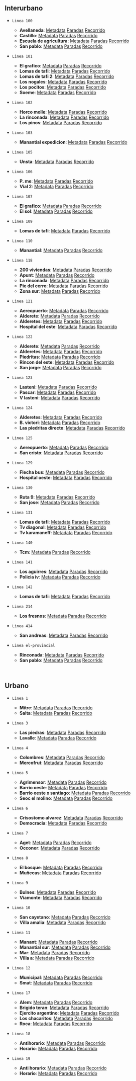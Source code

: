 ## Interurbano

- `Linea 100`
	- **Avellaneda**: [Metadata](http://localhost:4321/data/interurbano/100/avellaneda/metadata.json) [Paradas](http://localhost:4321/data/interurbano/100/avellaneda/paradas.geojson) [Recorrido](http://localhost:4321/data/interurbano/100/avellaneda/recorrido.geojson) 
	- **Castillo**: [Metadata](http://localhost:4321/data/interurbano/100/castillo/metadata.json) [Paradas](http://localhost:4321/data/interurbano/100/castillo/paradas.geojson) [Recorrido](http://localhost:4321/data/interurbano/100/castillo/recorrido.geojson) 
	- **Escuela de agricultura**: [Metadata](http://localhost:4321/data/interurbano/100/escuela-de-agricultura/metadata.json) [Paradas](http://localhost:4321/data/interurbano/100/escuela-de-agricultura/paradas.geojson) [Recorrido](http://localhost:4321/data/interurbano/100/escuela-de-agricultura/recorrido.geojson) 
	- **San pablo**: [Metadata](http://localhost:4321/data/interurbano/100/san-pablo/metadata.json) [Paradas](http://localhost:4321/data/interurbano/100/san-pablo/paradas.geojson) [Recorrido](http://localhost:4321/data/interurbano/100/san-pablo/recorrido.geojson) 

- `Linea 101`
	- **El grafico**: [Metadata](http://localhost:4321/data/interurbano/101/el-grafico/metadata.json) [Paradas](http://localhost:4321/data/interurbano/101/el-grafico/paradas.geojson) [Recorrido](http://localhost:4321/data/interurbano/101/el-grafico/recorrido.geojson) 
	- **Lomas de tafi**: [Metadata](http://localhost:4321/data/interurbano/101/lomas-de-tafi/metadata.json) [Paradas](http://localhost:4321/data/interurbano/101/lomas-de-tafi/paradas.geojson) [Recorrido](http://localhost:4321/data/interurbano/101/lomas-de-tafi/recorrido.geojson) 
	- **Lomas de tafi 2**: [Metadata](http://localhost:4321/data/interurbano/101/lomas-de-tafi-2/metadata.json) [Paradas](http://localhost:4321/data/interurbano/101/lomas-de-tafi-2/paradas.geojson) [Recorrido](http://localhost:4321/data/interurbano/101/lomas-de-tafi-2/recorrido.geojson) 
	- **Los nogales**: [Metadata](http://localhost:4321/data/interurbano/101/los-nogales/metadata.json) [Paradas](http://localhost:4321/data/interurbano/101/los-nogales/paradas.geojson) [Recorrido](http://localhost:4321/data/interurbano/101/los-nogales/recorrido.geojson) 
	- **Los pocitos**: [Metadata](http://localhost:4321/data/interurbano/101/los-pocitos/metadata.json) [Paradas](http://localhost:4321/data/interurbano/101/los-pocitos/paradas.geojson) [Recorrido](http://localhost:4321/data/interurbano/101/los-pocitos/recorrido.geojson) 
	- **Soeme**: [Metadata](http://localhost:4321/data/interurbano/101/soeme/metadata.json) [Paradas](http://localhost:4321/data/interurbano/101/soeme/paradas.geojson) [Recorrido](http://localhost:4321/data/interurbano/101/soeme/recorrido.geojson) 

- `Linea 102`
	- **Horco molle**: [Metadata](http://localhost:4321/data/interurbano/102/horco-molle/metadata.json) [Paradas](http://localhost:4321/data/interurbano/102/horco-molle/paradas.geojson) [Recorrido](http://localhost:4321/data/interurbano/102/horco-molle/recorrido.geojson) 
	- **La rinconada**: [Metadata](http://localhost:4321/data/interurbano/102/la-rinconada/metadata.json) [Paradas](http://localhost:4321/data/interurbano/102/la-rinconada/paradas.geojson) [Recorrido](http://localhost:4321/data/interurbano/102/la-rinconada/recorrido.geojson) 
	- **Los pinos**: [Metadata](http://localhost:4321/data/interurbano/102/los-pinos/metadata.json) [Paradas](http://localhost:4321/data/interurbano/102/los-pinos/paradas.geojson) [Recorrido](http://localhost:4321/data/interurbano/102/los-pinos/recorrido.geojson) 

- `Linea 103`
	- **Manantial expedicion**: [Metadata](http://localhost:4321/data/interurbano/103/manantial-expedicion/metadata.json) [Paradas](http://localhost:4321/data/interurbano/103/manantial-expedicion/paradas.geojson) [Recorrido](http://localhost:4321/data/interurbano/103/manantial-expedicion/recorrido.geojson) 

- `Linea 105`
	- **Unsta**: [Metadata](http://localhost:4321/data/interurbano/105/unsta/metadata.json) [Paradas](http://localhost:4321/data/interurbano/105/unsta/paradas.geojson) [Recorrido](http://localhost:4321/data/interurbano/105/unsta/recorrido.geojson) 

- `Linea 106`
	- **P. me**: [Metadata](http://localhost:4321/data/interurbano/106/p.-me/metadata.json) [Paradas](http://localhost:4321/data/interurbano/106/p.-me/paradas.geojson) [Recorrido](http://localhost:4321/data/interurbano/106/p.-me/recorrido.geojson) 
	- **Vial 2**: [Metadata](http://localhost:4321/data/interurbano/106/vial-2/metadata.json) [Paradas](http://localhost:4321/data/interurbano/106/vial-2/paradas.geojson) [Recorrido](http://localhost:4321/data/interurbano/106/vial-2/recorrido.geojson) 

- `Linea 107`
	- **El grafico**: [Metadata](http://localhost:4321/data/interurbano/107/el-grafico/metadata.json) [Paradas](http://localhost:4321/data/interurbano/107/el-grafico/paradas.geojson) [Recorrido](http://localhost:4321/data/interurbano/107/el-grafico/recorrido.geojson) 
	- **El sol**: [Metadata](http://localhost:4321/data/interurbano/107/el-sol/metadata.json) [Paradas](http://localhost:4321/data/interurbano/107/el-sol/paradas.geojson) [Recorrido](http://localhost:4321/data/interurbano/107/el-sol/recorrido.geojson) 

- `Linea 109`
	- **Lomas de tafi**: [Metadata](http://localhost:4321/data/interurbano/109/lomas-de-tafi/metadata.json) [Paradas](http://localhost:4321/data/interurbano/109/lomas-de-tafi/paradas.geojson) [Recorrido](http://localhost:4321/data/interurbano/109/lomas-de-tafi/recorrido.geojson) 

- `Linea 110`
	- **Manantial**: [Metadata](http://localhost:4321/data/interurbano/110/manantial/metadata.json) [Paradas](http://localhost:4321/data/interurbano/110/manantial/paradas.geojson) [Recorrido](http://localhost:4321/data/interurbano/110/manantial/recorrido.geojson) 

- `Linea 118`
	- **200 viviendas**: [Metadata](http://localhost:4321/data/interurbano/118/200-viviendas/metadata.json) [Paradas](http://localhost:4321/data/interurbano/118/200-viviendas/paradas.geojson) [Recorrido](http://localhost:4321/data/interurbano/118/200-viviendas/recorrido.geojson) 
	- **Apunt**: [Metadata](http://localhost:4321/data/interurbano/118/apunt/metadata.json) [Paradas](http://localhost:4321/data/interurbano/118/apunt/paradas.geojson) [Recorrido](http://localhost:4321/data/interurbano/118/apunt/recorrido.geojson) 
	- **La rinconada**: [Metadata](http://localhost:4321/data/interurbano/118/la-rinconada/metadata.json) [Paradas](http://localhost:4321/data/interurbano/118/la-rinconada/paradas.geojson) [Recorrido](http://localhost:4321/data/interurbano/118/la-rinconada/recorrido.geojson) 
	- **Pie del cerro**: [Metadata](http://localhost:4321/data/interurbano/118/pie-del-cerro/metadata.json) [Paradas](http://localhost:4321/data/interurbano/118/pie-del-cerro/paradas.geojson) [Recorrido](http://localhost:4321/data/interurbano/118/pie-del-cerro/recorrido.geojson) 
	- **Zona sur**: [Metadata](http://localhost:4321/data/interurbano/118/zona-sur/metadata.json) [Paradas](http://localhost:4321/data/interurbano/118/zona-sur/paradas.geojson) [Recorrido](http://localhost:4321/data/interurbano/118/zona-sur/recorrido.geojson) 

- `Linea 121`
	- **Aereopuerto**: [Metadata](http://localhost:4321/data/interurbano/121/aereopuerto/metadata.json) [Paradas](http://localhost:4321/data/interurbano/121/aereopuerto/paradas.geojson) [Recorrido](http://localhost:4321/data/interurbano/121/aereopuerto/recorrido.geojson) 
	- **Alderete**: [Metadata](http://localhost:4321/data/interurbano/121/alderete/metadata.json) [Paradas](http://localhost:4321/data/interurbano/121/alderete/paradas.geojson) [Recorrido](http://localhost:4321/data/interurbano/121/alderete/recorrido.geojson) 
	- **Alderetes**: [Metadata](http://localhost:4321/data/interurbano/121/alderetes/metadata.json) [Paradas](http://localhost:4321/data/interurbano/121/alderetes/paradas.geojson) [Recorrido](http://localhost:4321/data/interurbano/121/alderetes/recorrido.geojson) 
	- **Hospital del este**: [Metadata](http://localhost:4321/data/interurbano/121/hospital-del-este/metadata.json) [Paradas](http://localhost:4321/data/interurbano/121/hospital-del-este/paradas.geojson) [Recorrido](http://localhost:4321/data/interurbano/121/hospital-del-este/recorrido.geojson) 

- `Linea 122`
	- **Alderete**: [Metadata](http://localhost:4321/data/interurbano/122/alderete/metadata.json) [Paradas](http://localhost:4321/data/interurbano/122/alderete/paradas.geojson) [Recorrido](http://localhost:4321/data/interurbano/122/alderete/recorrido.geojson) 
	- **Alderetes**: [Metadata](http://localhost:4321/data/interurbano/122/alderetes/metadata.json) [Paradas](http://localhost:4321/data/interurbano/122/alderetes/paradas.geojson) [Recorrido](http://localhost:4321/data/interurbano/122/alderetes/recorrido.geojson) 
	- **Piedritas**: [Metadata](http://localhost:4321/data/interurbano/122/piedritas/metadata.json) [Paradas](http://localhost:4321/data/interurbano/122/piedritas/paradas.geojson) [Recorrido](http://localhost:4321/data/interurbano/122/piedritas/recorrido.geojson) 
	- **Rincon del este**: [Metadata](http://localhost:4321/data/interurbano/122/rincon-del-este/metadata.json) [Paradas](http://localhost:4321/data/interurbano/122/rincon-del-este/paradas.geojson) [Recorrido](http://localhost:4321/data/interurbano/122/rincon-del-este/recorrido.geojson) 
	- **San jorge**: [Metadata](http://localhost:4321/data/interurbano/122/san-jorge/metadata.json) [Paradas](http://localhost:4321/data/interurbano/122/san-jorge/paradas.geojson) [Recorrido](http://localhost:4321/data/interurbano/122/san-jorge/recorrido.geojson) 

- `Linea 123`
	- **Lasteni**: [Metadata](http://localhost:4321/data/interurbano/123/lasteni/metadata.json) [Paradas](http://localhost:4321/data/interurbano/123/lasteni/paradas.geojson) [Recorrido](http://localhost:4321/data/interurbano/123/lasteni/recorrido.geojson) 
	- **Pascar**: [Metadata](http://localhost:4321/data/interurbano/123/pascar/metadata.json) [Paradas](http://localhost:4321/data/interurbano/123/pascar/paradas.geojson) [Recorrido](http://localhost:4321/data/interurbano/123/pascar/recorrido.geojson) 
	- **V lasteni**: [Metadata](http://localhost:4321/data/interurbano/123/v-lasteni/metadata.json) [Paradas](http://localhost:4321/data/interurbano/123/v-lasteni/paradas.geojson) [Recorrido](http://localhost:4321/data/interurbano/123/v-lasteni/recorrido.geojson) 

- `Linea 124`
	- **Alderetes**: [Metadata](http://localhost:4321/data/interurbano/124/alderetes/metadata.json) [Paradas](http://localhost:4321/data/interurbano/124/alderetes/paradas.geojson) [Recorrido](http://localhost:4321/data/interurbano/124/alderetes/recorrido.geojson) 
	- **B. victori**: [Metadata](http://localhost:4321/data/interurbano/124/b.-victori/metadata.json) [Paradas](http://localhost:4321/data/interurbano/124/b.-victori/paradas.geojson) [Recorrido](http://localhost:4321/data/interurbano/124/b.-victori/recorrido.geojson) 
	- **Las piedritas directo**: [Metadata](http://localhost:4321/data/interurbano/124/las-piedritas-directo/metadata.json) [Paradas](http://localhost:4321/data/interurbano/124/las-piedritas-directo/paradas.geojson) [Recorrido](http://localhost:4321/data/interurbano/124/las-piedritas-directo/recorrido.geojson) 

- `Linea 125`
	- **Aereopuerto**: [Metadata](http://localhost:4321/data/interurbano/125/aereopuerto/metadata.json) [Paradas](http://localhost:4321/data/interurbano/125/aereopuerto/paradas.geojson) [Recorrido](http://localhost:4321/data/interurbano/125/aereopuerto/recorrido.geojson) 
	- **San cristo**: [Metadata](http://localhost:4321/data/interurbano/125/san-cristo/metadata.json) [Paradas](http://localhost:4321/data/interurbano/125/san-cristo/paradas.geojson) [Recorrido](http://localhost:4321/data/interurbano/125/san-cristo/recorrido.geojson) 

- `Linea 129`
	- **Flecha bus**: [Metadata](http://localhost:4321/data/interurbano/129/flecha-bus/metadata.json) [Paradas](http://localhost:4321/data/interurbano/129/flecha-bus/paradas.geojson) [Recorrido](http://localhost:4321/data/interurbano/129/flecha-bus/recorrido.geojson) 
	- **Hospital oeste**: [Metadata](http://localhost:4321/data/interurbano/129/hospital-oeste/metadata.json) [Paradas](http://localhost:4321/data/interurbano/129/hospital-oeste/paradas.geojson) [Recorrido](http://localhost:4321/data/interurbano/129/hospital-oeste/recorrido.geojson) 

- `Linea 130`
	- **Ruta 9**: [Metadata](http://localhost:4321/data/interurbano/130/ruta-9/metadata.json) [Paradas](http://localhost:4321/data/interurbano/130/ruta-9/paradas.geojson) [Recorrido](http://localhost:4321/data/interurbano/130/ruta-9/recorrido.geojson) 
	- **San jose**: [Metadata](http://localhost:4321/data/interurbano/130/san-jose/metadata.json) [Paradas](http://localhost:4321/data/interurbano/130/san-jose/paradas.geojson) [Recorrido](http://localhost:4321/data/interurbano/130/san-jose/recorrido.geojson) 

- `Linea 131`
	- **Lomas de tafi**: [Metadata](http://localhost:4321/data/interurbano/131/lomas-de-tafi/metadata.json) [Paradas](http://localhost:4321/data/interurbano/131/lomas-de-tafi/paradas.geojson) [Recorrido](http://localhost:4321/data/interurbano/131/lomas-de-tafi/recorrido.geojson) 
	- **Tv diagonal**: [Metadata](http://localhost:4321/data/interurbano/131/tv-diagonal/metadata.json) [Paradas](http://localhost:4321/data/interurbano/131/tv-diagonal/paradas.geojson) [Recorrido](http://localhost:4321/data/interurbano/131/tv-diagonal/recorrido.geojson) 
	- **Tv karamaneff**: [Metadata](http://localhost:4321/data/interurbano/131/tv-karamaneff/metadata.json) [Paradas](http://localhost:4321/data/interurbano/131/tv-karamaneff/paradas.geojson) [Recorrido](http://localhost:4321/data/interurbano/131/tv-karamaneff/recorrido.geojson) 

- `Linea 140`
	- **Tcm**: [Metadata](http://localhost:4321/data/interurbano/140/tcm/metadata.json) [Paradas](http://localhost:4321/data/interurbano/140/tcm/paradas.geojson) [Recorrido](http://localhost:4321/data/interurbano/140/tcm/recorrido.geojson) 

- `Linea 141`
	- **Los aguirres**: [Metadata](http://localhost:4321/data/interurbano/141/los-aguirres/metadata.json) [Paradas](http://localhost:4321/data/interurbano/141/los-aguirres/paradas.geojson) [Recorrido](http://localhost:4321/data/interurbano/141/los-aguirres/recorrido.geojson) 
	- **Policia iv**: [Metadata](http://localhost:4321/data/interurbano/141/policia-iv/metadata.json) [Paradas](http://localhost:4321/data/interurbano/141/policia-iv/paradas.geojson) [Recorrido](http://localhost:4321/data/interurbano/141/policia-iv/recorrido.geojson) 

- `Linea 142`
	- **Lomas de tafi**: [Metadata](http://localhost:4321/data/interurbano/142/lomas-de-tafi/metadata.json) [Paradas](http://localhost:4321/data/interurbano/142/lomas-de-tafi/paradas.geojson) [Recorrido](http://localhost:4321/data/interurbano/142/lomas-de-tafi/recorrido.geojson) 

- `Linea 214`
	- **Los fresnos**: [Metadata](http://localhost:4321/data/interurbano/214/los-fresnos/metadata.json) [Paradas](http://localhost:4321/data/interurbano/214/los-fresnos/paradas.geojson) [Recorrido](http://localhost:4321/data/interurbano/214/los-fresnos/recorrido.geojson) 

- `Linea 414`
	- **San andreas**: [Metadata](http://localhost:4321/data/interurbano/414/san-andreas/metadata.json) [Paradas](http://localhost:4321/data/interurbano/414/san-andreas/paradas.geojson) [Recorrido](http://localhost:4321/data/interurbano/414/san-andreas/recorrido.geojson) 

- `Linea el-provincial`
	- **Rinconada**: [Metadata](http://localhost:4321/data/interurbano/el-provincial/rinconada/metadata.json) [Paradas](http://localhost:4321/data/interurbano/el-provincial/rinconada/paradas.geojson) [Recorrido](http://localhost:4321/data/interurbano/el-provincial/rinconada/recorrido.geojson) 
	- **San pablo**: [Metadata](http://localhost:4321/data/interurbano/el-provincial/san-pablo/metadata.json) [Paradas](http://localhost:4321/data/interurbano/el-provincial/san-pablo/paradas.geojson) [Recorrido](http://localhost:4321/data/interurbano/el-provincial/san-pablo/recorrido.geojson) 

<br>

## Urbano

- `Linea 1`
	- **Mitre**: [Metadata](http://localhost:4321/data/urbano/1/mitre/metadata.json) [Paradas](http://localhost:4321/data/urbano/1/mitre/paradas.geojson) [Recorrido](http://localhost:4321/data/urbano/1/mitre/recorrido.geojson) 
	- **Salta**: [Metadata](http://localhost:4321/data/urbano/1/salta/metadata.json) [Paradas](http://localhost:4321/data/urbano/1/salta/paradas.geojson) [Recorrido](http://localhost:4321/data/urbano/1/salta/recorrido.geojson) 

- `Linea 3`
	- **Las piedras**: [Metadata](http://localhost:4321/data/urbano/3/las-piedras/metadata.json) [Paradas](http://localhost:4321/data/urbano/3/las-piedras/paradas.geojson) [Recorrido](http://localhost:4321/data/urbano/3/las-piedras/recorrido.geojson) 
	- **Lavalle**: [Metadata](http://localhost:4321/data/urbano/3/lavalle/metadata.json) [Paradas](http://localhost:4321/data/urbano/3/lavalle/paradas.geojson) [Recorrido](http://localhost:4321/data/urbano/3/lavalle/recorrido.geojson) 

- `Linea 4`
	- **Colombres**: [Metadata](http://localhost:4321/data/urbano/4/colombres/metadata.json) [Paradas](http://localhost:4321/data/urbano/4/colombres/paradas.geojson) [Recorrido](http://localhost:4321/data/urbano/4/colombres/recorrido.geojson) 
	- **Mercofrut**: [Metadata](http://localhost:4321/data/urbano/4/mercofrut/metadata.json) [Paradas](http://localhost:4321/data/urbano/4/mercofrut/paradas.geojson) [Recorrido](http://localhost:4321/data/urbano/4/mercofrut/recorrido.geojson) 

- `Linea 5`
	- **Agrimensor**: [Metadata](http://localhost:4321/data/urbano/5/agrimensor/metadata.json) [Paradas](http://localhost:4321/data/urbano/5/agrimensor/paradas.geojson) [Recorrido](http://localhost:4321/data/urbano/5/agrimensor/recorrido.geojson) 
	- **Barrio oeste**: [Metadata](http://localhost:4321/data/urbano/5/barrio-oeste/metadata.json) [Paradas](http://localhost:4321/data/urbano/5/barrio-oeste/paradas.geojson) [Recorrido](http://localhost:4321/data/urbano/5/barrio-oeste/recorrido.geojson) 
	- **Barrio oeste x santiago**: [Metadata](http://localhost:4321/data/urbano/5/barrio-oeste-x-santiago/metadata.json) [Paradas](http://localhost:4321/data/urbano/5/barrio-oeste-x-santiago/paradas.geojson) [Recorrido](http://localhost:4321/data/urbano/5/barrio-oeste-x-santiago/recorrido.geojson) 
	- **Seoc el molino**: [Metadata](http://localhost:4321/data/urbano/5/seoc-el-molino/metadata.json) [Paradas](http://localhost:4321/data/urbano/5/seoc-el-molino/paradas.geojson) [Recorrido](http://localhost:4321/data/urbano/5/seoc-el-molino/recorrido.geojson) 

- `Linea 6`
	- **Crisostomo alvarez**: [Metadata](http://localhost:4321/data/urbano/6/crisostomo-alvarez/metadata.json) [Paradas](http://localhost:4321/data/urbano/6/crisostomo-alvarez/paradas.geojson) [Recorrido](http://localhost:4321/data/urbano/6/crisostomo-alvarez/recorrido.geojson) 
	- **Democracia**: [Metadata](http://localhost:4321/data/urbano/6/democracia/metadata.json) [Paradas](http://localhost:4321/data/urbano/6/democracia/paradas.geojson) [Recorrido](http://localhost:4321/data/urbano/6/democracia/recorrido.geojson) 

- `Linea 7`
	- **Aget**: [Metadata](http://localhost:4321/data/urbano/7/aget/metadata.json) [Paradas](http://localhost:4321/data/urbano/7/aget/paradas.geojson) [Recorrido](http://localhost:4321/data/urbano/7/aget/recorrido.geojson) 
	- **Occonor**: [Metadata](http://localhost:4321/data/urbano/7/occonor/metadata.json) [Paradas](http://localhost:4321/data/urbano/7/occonor/paradas.geojson) [Recorrido](http://localhost:4321/data/urbano/7/occonor/recorrido.geojson) 

- `Linea 8`
	- **El bosque**: [Metadata](http://localhost:4321/data/urbano/8/el-bosque/metadata.json) [Paradas](http://localhost:4321/data/urbano/8/el-bosque/paradas.geojson) [Recorrido](http://localhost:4321/data/urbano/8/el-bosque/recorrido.geojson) 
	- **Muñecas**: [Metadata](http://localhost:4321/data/urbano/8/muñecas/metadata.json) [Paradas](http://localhost:4321/data/urbano/8/muñecas/paradas.geojson) [Recorrido](http://localhost:4321/data/urbano/8/muñecas/recorrido.geojson) 

- `Linea 9`
	- **Bulnes**: [Metadata](http://localhost:4321/data/urbano/9/bulnes/metadata.json) [Paradas](http://localhost:4321/data/urbano/9/bulnes/paradas.geojson) [Recorrido](http://localhost:4321/data/urbano/9/bulnes/recorrido.geojson) 
	- **Viamonte**: [Metadata](http://localhost:4321/data/urbano/9/viamonte/metadata.json) [Paradas](http://localhost:4321/data/urbano/9/viamonte/paradas.geojson) [Recorrido](http://localhost:4321/data/urbano/9/viamonte/recorrido.geojson) 

- `Linea 10`
	- **San cayetano**: [Metadata](http://localhost:4321/data/urbano/10/san-cayetano/metadata.json) [Paradas](http://localhost:4321/data/urbano/10/san-cayetano/paradas.geojson) [Recorrido](http://localhost:4321/data/urbano/10/san-cayetano/recorrido.geojson) 
	- **Villa amalia**: [Metadata](http://localhost:4321/data/urbano/10/villa-amalia/metadata.json) [Paradas](http://localhost:4321/data/urbano/10/villa-amalia/paradas.geojson) [Recorrido](http://localhost:4321/data/urbano/10/villa-amalia/recorrido.geojson) 

- `Linea 11`
	- **Manant**: [Metadata](http://localhost:4321/data/urbano/11/manant/metadata.json) [Paradas](http://localhost:4321/data/urbano/11/manant/paradas.geojson) [Recorrido](http://localhost:4321/data/urbano/11/manant/recorrido.geojson) 
	- **Manantial sur**: [Metadata](http://localhost:4321/data/urbano/11/manantial-sur/metadata.json) [Paradas](http://localhost:4321/data/urbano/11/manantial-sur/paradas.geojson) [Recorrido](http://localhost:4321/data/urbano/11/manantial-sur/recorrido.geojson) 
	- **Mar**: [Metadata](http://localhost:4321/data/urbano/11/mar/metadata.json) [Paradas](http://localhost:4321/data/urbano/11/mar/paradas.geojson) [Recorrido](http://localhost:4321/data/urbano/11/mar/recorrido.geojson) 
	- **Villa a**: [Metadata](http://localhost:4321/data/urbano/11/villa-a/metadata.json) [Paradas](http://localhost:4321/data/urbano/11/villa-a/paradas.geojson) [Recorrido](http://localhost:4321/data/urbano/11/villa-a/recorrido.geojson) 

- `Linea 12`
	- **Municipal**: [Metadata](http://localhost:4321/data/urbano/12/municipal/metadata.json) [Paradas](http://localhost:4321/data/urbano/12/municipal/paradas.geojson) [Recorrido](http://localhost:4321/data/urbano/12/municipal/recorrido.geojson) 
	- **Smat**: [Metadata](http://localhost:4321/data/urbano/12/smat/metadata.json) [Paradas](http://localhost:4321/data/urbano/12/smat/paradas.geojson) [Recorrido](http://localhost:4321/data/urbano/12/smat/recorrido.geojson) 

- `Linea 17`
	- **Alem**: [Metadata](http://localhost:4321/data/urbano/17/alem/metadata.json) [Paradas](http://localhost:4321/data/urbano/17/alem/paradas.geojson) [Recorrido](http://localhost:4321/data/urbano/17/alem/recorrido.geojson) 
	- **Brigido teran**: [Metadata](http://localhost:4321/data/urbano/17/brigido-teran/metadata.json) [Paradas](http://localhost:4321/data/urbano/17/brigido-teran/paradas.geojson) [Recorrido](http://localhost:4321/data/urbano/17/brigido-teran/recorrido.geojson) 
	- **Ejercito argentino**: [Metadata](http://localhost:4321/data/urbano/17/ejercito-argentino/metadata.json) [Paradas](http://localhost:4321/data/urbano/17/ejercito-argentino/paradas.geojson) [Recorrido](http://localhost:4321/data/urbano/17/ejercito-argentino/recorrido.geojson) 
	- **Los chacaritos**: [Metadata](http://localhost:4321/data/urbano/17/los-chacaritos/metadata.json) [Paradas](http://localhost:4321/data/urbano/17/los-chacaritos/paradas.geojson) [Recorrido](http://localhost:4321/data/urbano/17/los-chacaritos/recorrido.geojson) 
	- **Roca**: [Metadata](http://localhost:4321/data/urbano/17/roca/metadata.json) [Paradas](http://localhost:4321/data/urbano/17/roca/paradas.geojson) [Recorrido](http://localhost:4321/data/urbano/17/roca/recorrido.geojson) 

- `Linea 18`
	- **Antihorario**: [Metadata](http://localhost:4321/data/urbano/18/antihorario/metadata.json) [Paradas](http://localhost:4321/data/urbano/18/antihorario/paradas.geojson) [Recorrido](http://localhost:4321/data/urbano/18/antihorario/recorrido.geojson) 
	- **Horario**: [Metadata](http://localhost:4321/data/urbano/18/horario/metadata.json) [Paradas](http://localhost:4321/data/urbano/18/horario/paradas.geojson) [Recorrido](http://localhost:4321/data/urbano/18/horario/recorrido.geojson) 

- `Linea 19`
	- **Anti horario**: [Metadata](http://localhost:4321/data/urbano/19/anti-horario/metadata.json) [Paradas](http://localhost:4321/data/urbano/19/anti-horario/paradas.geojson) [Recorrido](http://localhost:4321/data/urbano/19/anti-horario/recorrido.geojson) 
	- **Horario**: [Metadata](http://localhost:4321/data/urbano/19/horario/metadata.json) [Paradas](http://localhost:4321/data/urbano/19/horario/paradas.geojson) [Recorrido](http://localhost:4321/data/urbano/19/horario/recorrido.geojson) 

<br>

